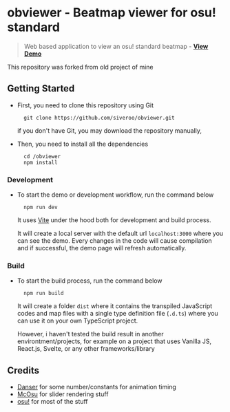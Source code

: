 # obviewer - Beatmap viewer for osu! standard

> Web based application to view an osu! standard beatmap - [**View Demo**](https://dwiandhikaap.github.io/obviewer)

This repository was forked from old project of mine

## Getting Started

- First, you need to clone this repository using Git

        git clone https://github.com/siveroo/obviewer.git

    if you don't have Git, you may download the repository manually,

- Then, you need to install all the dependencies

        cd /obviewer
        npm install

### **Development**

- To start the demo or development workflow, run the command below

        npm run dev

    It uses [Vite](https://vitejs.dev/guide/why.html) under the hood both for development and build process.

    It will create a local server with the default url `localhost:3000` where you can see the demo. Every changes in the code will cause compilation and if successful, the demo page will refresh automatically.

### **Build**

- To start the build process, run the command below

        npm run build

    It will create a folder `dist` where it contains the transpiled JavaScript codes and map files with a single type definition file (`.d.ts`) where you can use it on your own TypeScript project.

    However, i haven't tested the build result in another environtment/projects, for example on a project that uses Vanilla JS, React.js, Svelte, or any other frameworks/library

## Credits

- [Danser](https://github.com/Wieku/danser-go) for some number/constants for animation timing
- [McOsu](https://github.com/McKay42/McOsu) for slider rendering stuff
- [osu!](https://github.com/ppy/osu) for most of the stuff
